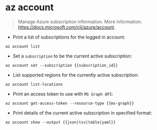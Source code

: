 # az account

> Manage Azure subscription information.
> More information: <https://docs.microsoft.com/cli/azure/account>.

- Print a list of subscriptions for the logged in account:

`az account list`

- Set a `subscription` to be the current active subscription:

`az account set --subscription {{subscription_id}}`

- List supported regions for the currently active subscription:

`az account list-locations`

- Print an access token to use with `MS Graph API`:

`az account get-access-token --resource-type {{ms-graph}}`

- Print details of the current active subscription in specified format:

`az account show --output {{json|tsv|table|yaml}}`

